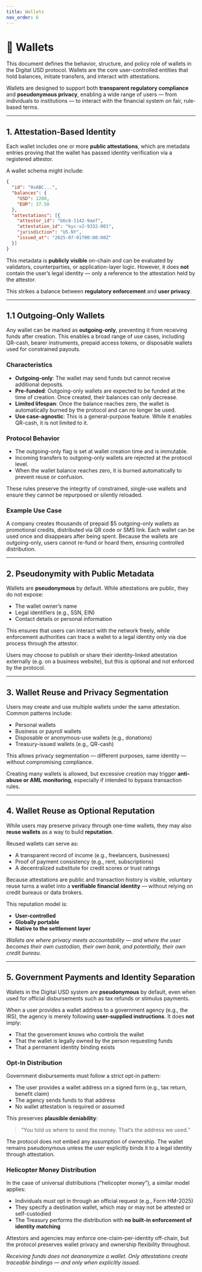 ```yaml
---
title: Wallets
nav_order: 6
---
```


# 👛 Wallets

This document defines the behavior, structure, and policy role of wallets in the Digital USD protocol. Wallets are the core user-controlled entities that hold balances, initiate transfers, and interact with attestations.

Wallets are designed to support both **transparent regulatory compliance** and **pseudonymous privacy**, enabling a wide range of users — from individuals to institutions — to interact with the financial system on fair, rule-based terms.

---

## 1. Attestation-Based Identity

Each wallet includes one or more **public attestations**, which are metadata entries proving that the wallet has passed identity verification via a registered attestor.

A wallet schema might include:

```json
{
  "id": "0xABC...",
  "balances": {
    "USD": 1200,
    "EUR": 37.50
  },
  "attestations": [{
    "attestor_id": "b6c8-1142-9aef",
    "attestation_id": "kyc-v2-9332-001",
    "jurisdiction": "US.NY",
    "issued_at": "2025-07-01T00:00:00Z"
  }]
}
```

This metadata is **publicly visible** on-chain and can be evaluated by validators, counterparties, or application-layer logic. However, it does **not** contain the user’s legal identity — only a reference to the attestation held by the attestor.

This strikes a balance between **regulatory enforcement** and **user privacy**.

---

## 1.1 Outgoing-Only Wallets

Any wallet can be marked as **outgoing-only**, preventing it from receiving funds after creation. This enables a broad range of use cases, including QR-cash, bearer instruments, prepaid access tokens, or disposable wallets used for constrained payouts.

### Characteristics

- **Outgoing-only**: The wallet may send funds but cannot receive additional deposits.
- **Pre-funded**: Outgoing-only wallets are expected to be funded at the time of creation. Once created, their balances can only decrease.
- **Limited lifespan**: Once the balance reaches zero, the wallet is automatically burned by the protocol and can no longer be used.
- **Use case-agnostic**: This is a general-purpose feature. While it enables QR-cash, it is not limited to it.

### Protocol Behavior

- The outgoing-only flag is set at wallet creation time and is immutable.
- Incoming transfers to outgoing-only wallets are rejected at the protocol level.
- When the wallet balance reaches zero, it is burned automatically to prevent reuse or confusion.

These rules preserve the integrity of constrained, single-use wallets and ensure they cannot be repurposed or silently reloaded.

### Example Use Case

A company creates thousands of prepaid $5 outgoing-only wallets as promotional credits, distributed via QR code or SMS link. Each wallet can be used once and disappears after being spent. Because the wallets are outgoing-only, users cannot re-fund or hoard them, ensuring controlled distribution.

---

## 2. Pseudonymity with Public Metadata

Wallets are **pseudonymous** by default. While attestations are public, they do not expose:

- The wallet owner’s name
- Legal identifiers (e.g., SSN, EIN)
- Contact details or personal information

This ensures that users can interact with the network freely, while enforcement authorities can trace a wallet to a legal identity only via due process through the attestor.

Users may choose to publish or share their identity-linked attestation externally (e.g. on a business website), but this is optional and not enforced by the protocol.

---

## 3. Wallet Reuse and Privacy Segmentation

Users may create and use multiple wallets under the same attestation. Common patterns include:

- Personal wallets
- Business or payroll wallets
- Disposable or anonymous-use wallets (e.g., donations)
- Treasury-issued wallets (e.g., QR-cash)

This allows privacy segmentation — different purposes, same identity — without compromising compliance.

Creating many wallets is allowed, but excessive creation may trigger **anti-abuse or AML monitoring**, especially if intended to bypass transaction rules.

---

## 4. Wallet Reuse as Optional Reputation

While users may preserve privacy through one-time wallets, they may also **reuse wallets** as a way to build **reputation**.

Reused wallets can serve as:
- A transparent record of income (e.g., freelancers, businesses)
- Proof of payment consistency (e.g., rent, subscriptions)
- A decentralized substitute for credit scores or trust ratings

Because attestations are public and transaction history is visible, voluntary reuse turns a wallet into a **verifiable financial identity** — without relying on credit bureaus or data brokers.

This reputation model is:
- **User-controlled**
- **Globally portable**
- **Native to the settlement layer**

*Wallets are where privacy meets accountability — and where the user becomes their own custodian, their own bank, and potentially, their own credit bureau.*

---

## 5. Government Payments and Identity Separation

Wallets in the Digital USD system are **pseudonymous** by default, even when used for official disbursements such as tax refunds or stimulus payments.

When a user provides a wallet address to a government agency (e.g., the IRS), the agency is merely following **user-supplied instructions**. It does **not** imply:
- That the government knows who controls the wallet
- That the wallet is legally owned by the person requesting funds
- That a permanent identity binding exists

### Opt-In Distribution

Government disbursements must follow a strict opt-in pattern:
- The user provides a wallet address on a signed form (e.g., tax return, benefit claim)
- The agency sends funds to that address
- No wallet attestation is required or assumed

This preserves **plausible deniability**:

> “You told us where to send the money. That’s the address we used.”

The protocol does not embed any assumption of ownership. The wallet remains pseudonymous unless the user explicitly binds it to a legal identity through attestation.

### Helicopter Money Distribution

In the case of universal distributions (“helicopter money”), a similar model applies:
- Individuals must opt in through an official request (e.g., Form HM-2025)
- They specify a destination wallet, which may or may not be attested or self-custodied
- The Treasury performs the distribution with **no built-in enforcement of identity matching**

Attestors and agencies may enforce one-claim-per-identity off-chain, but the protocol preserves wallet privacy and ownership flexibility throughout.

*Receiving funds does not deanonymize a wallet. Only attestations create traceable bindings — and only when explicitly issued.*
